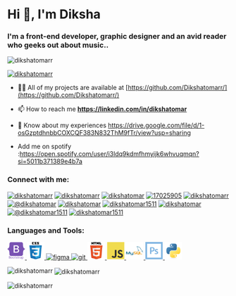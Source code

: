 
<h1 align="left">Hi 👋, I'm Diksha</h1>
<h3 align="left">I'm a front-end developer, graphic designer and an avid reader who geeks out about music..</h3>

<p align="left"> <img src="https://komarev.com/ghpvc/?username=dikshatomarr&label=Profile%20views&color=0e75b6&style=flat" alt="dikshatomarr" /> </p>

<p align="left"> <a href="https://twitter.com/dikshatomarr" target="blank"><img src="https://img.shields.io/twitter/follow/dikshatomarr?logo=twitter&style=for-the-badge" alt="dikshatomarr" /></a> </p>

- 👨‍💻 All of my projects are available at [https://github.com/Dikshatomarr/](https://github.com/Dikshatomarr/)

- 📫 How to reach me **https://linkedin.com/in/dikshatomar**

- 📄 Know about my experiences https://drive.google.com/file/d/1-osGzptdhnbbCOXCQF383N832ThM9fTr/view?usp=sharing

- Add me on spotify :https://open.spotify.com/user/i3ldq9kdmfhmyijk6whvuqmqn?si=5011b371389e4b7a

<h3 align="left">Connect with me:</h3>
<p align="left">
<a href="https://codepen.io/dikshatomarr" target="blank"><img align="center" src="https://raw.githubusercontent.com/rahuldkjain/github-profile-readme-generator/master/src/images/icons/Social/codepen.svg" alt="dikshatomarr" height="30" width="40" /></a>
<a href="https://twitter.com/dikshatomarr" target="blank"><img align="center" src="https://raw.githubusercontent.com/rahuldkjain/github-profile-readme-generator/master/src/images/icons/Social/twitter.svg" alt="dikshatomarr" height="30" width="40" /></a>
<a href="https://linkedin.com/in/dikshatomar" target="blank"><img align="center" src="https://raw.githubusercontent.com/rahuldkjain/github-profile-readme-generator/master/src/images/icons/Social/linked-in-alt.svg" alt="dikshatomar" height="30" width="40" /></a>
<a href="https://stackoverflow.com/users/17025905" target="blank"><img align="center" src="https://raw.githubusercontent.com/rahuldkjain/github-profile-readme-generator/master/src/images/icons/Social/stack-overflow.svg" alt="17025905" height="30" width="40" /></a>
<a href="https://instagram.com/dikshatomarr" target="blank"><img align="center" src="https://raw.githubusercontent.com/rahuldkjain/github-profile-readme-generator/master/src/images/icons/Social/instagram.svg" alt="dikshatomarr" height="30" width="40" /></a>
<a href="https://medium.com/@dikshatomar" target="blank"><img align="center" src="https://raw.githubusercontent.com/rahuldkjain/github-profile-readme-generator/master/src/images/icons/Social/medium.svg" alt="@dikshatomar" height="30" width="40" /></a>
<a href="https://www.codechef.com/users/dikshatomar" target="blank"><img align="center" src="https://cdn.jsdelivr.net/npm/simple-icons@3.1.0/icons/codechef.svg" alt="dikshatomar" height="30" width="40" /></a>
<a href="https://www.hackerrank.com/dikshatomar1511" target="blank"><img align="center" src="https://raw.githubusercontent.com/rahuldkjain/github-profile-readme-generator/master/src/images/icons/Social/hackerrank.svg" alt="dikshatomar1511" height="30" width="40" /></a>
<a href="https://www.leetcode.com/dikshatomar" target="blank"><img align="center" src="https://raw.githubusercontent.com/rahuldkjain/github-profile-readme-generator/master/src/images/icons/Social/leet-code.svg" alt="dikshatomar" height="30" width="40" /></a>
<a href="https://www.hackerearth.com/@dikshatomar1511" target="blank"><img align="center" src="https://raw.githubusercontent.com/rahuldkjain/github-profile-readme-generator/master/src/images/icons/Social/hackerearth.svg" alt="@dikshatomar1511" height="30" width="40" /></a>
<a href="https://auth.geeksforgeeks.org/user/dikshatomar1511" target="blank"><img align="center" src="https://raw.githubusercontent.com/rahuldkjain/github-profile-readme-generator/master/src/images/icons/Social/geeks-for-geeks.svg" alt="dikshatomar1511" height="30" width="40" /></a>

</p>

<h3 align="left">Languages and Tools:</h3>
<p align="left"> <a href="https://getbootstrap.com" target="_blank" rel="noreferrer"> <img src="https://raw.githubusercontent.com/devicons/devicon/master/icons/bootstrap/bootstrap-plain-wordmark.svg" alt="bootstrap" width="40" height="40"/> </a> <a href="https://www.w3schools.com/css/" target="_blank" rel="noreferrer"> <img src="https://raw.githubusercontent.com/devicons/devicon/master/icons/css3/css3-original-wordmark.svg" alt="css3" width="40" height="40"/> </a> <a href="https://www.figma.com/" target="_blank" rel="noreferrer"> <img src="https://www.vectorlogo.zone/logos/figma/figma-icon.svg" alt="figma" width="40" height="40"/> </a> <a href="https://git-scm.com/" target="_blank" rel="noreferrer"> <img src="https://www.vectorlogo.zone/logos/git-scm/git-scm-icon.svg" alt="git" width="40" height="40"/> </a> <a href="https://www.w3.org/html/" target="_blank" rel="noreferrer"> <img src="https://raw.githubusercontent.com/devicons/devicon/master/icons/html5/html5-original-wordmark.svg" alt="html5" width="40" height="40"/> </a> <a href="https://developer.mozilla.org/en-US/docs/Web/JavaScript" target="_blank" rel="noreferrer"> <img src="https://raw.githubusercontent.com/devicons/devicon/master/icons/javascript/javascript-original.svg" alt="javascript" width="40" height="40"/> </a> <a href="https://www.mysql.com/" target="_blank" rel="noreferrer"> <img src="https://raw.githubusercontent.com/devicons/devicon/master/icons/mysql/mysql-original-wordmark.svg" alt="mysql" width="40" height="40"/> </a> <a href="https://www.photoshop.com/en" target="_blank" rel="noreferrer"> <img src="https://raw.githubusercontent.com/devicons/devicon/master/icons/photoshop/photoshop-line.svg" alt="photoshop" width="40" height="40"/> </a> <a href="https://www.python.org" target="_blank" rel="noreferrer"> <img src="https://raw.githubusercontent.com/devicons/devicon/master/icons/python/python-original.svg" alt="python" width="40" height="40"/> </a> </p>

<p><img align="left" src="https://github-readme-stats.vercel.app/api/top-langs?username=dikshatomarr&show_icons=true&locale=en&layout=compact" alt="dikshatomarr" /></p>

<p>&nbsp;<img align="center" src="https://github-readme-stats.vercel.app/api?username=dikshatomarr&show_icons=true&locale=en" alt="dikshatomarr" /></p>

<p><img align="center" src="https://github-readme-streak-stats.herokuapp.com/?user=dikshatomarr&" alt="dikshatomarr" /></p>
